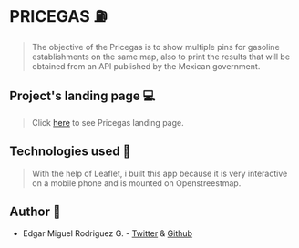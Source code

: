 # PRICEGAS :fuelpump:

>The objective of the Pricegas is to show multiple pins for gasoline establishments on the same map,
>also to print the results that will be obtained from an API published by the Mexican government.

## Project's landing page :computer:

>Click [here](https://miguelro123.github.io/Pricegas/) to see Pricegas landing page.

## Technologies used :satellite:

>With the help of Leaflet, i built this app because it is very interactive on a mobile phone
>and is mounted on Openstreestmap.


## Author :necktie:

 - Edgar Miguel Rodriguez G. - [Twitter](https://twitter.com/Migue65007333) & [Github](https://github.com/Miguelro123)
